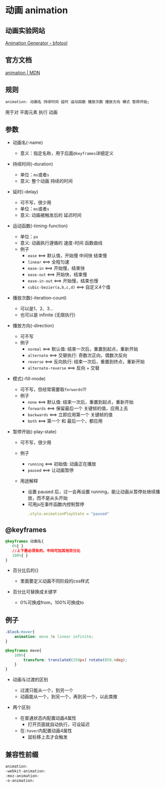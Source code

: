 # 动画 animation

## 动画实验网站

[Animation Generator - bfotool](https://bfotool.com/css-animation)

## 官方文档

[animation | MDN](https://developer.mozilla.org/zh-CN/docs/Web/CSS/animation)

## 规则

```css
animation: 动画名 持续时间 延时 运动函数 播放次数 播放方向 模式 暂停开始;
```

用于对 平面元素 执行 动画

## 参数

- 动画名(-name)
    - 意义：指定名称，用于后面`@keyframes`详细定义

- 持续时间(-duration)
    - 单位：`ms`或者`s`
    - 意义: 整个动画 持续的时间

- 延时(-delay)
    - 可不写，很少用
    - 单位：`ms`或者`s`
    - 意义: 动画被触发后的 延迟时间

- 运动函数(-timing-function)
    - 单位：`px` 
    - 意义: 动画执行遵循的 速度-时间 函数曲线
    - 例子
        - `ease` <==> 默认值，开始慢 中间快 结束慢
        - `linear` <==> 全程匀速
        - `ease-in` <==> 开始慢，结束快
        - `ease-out` <==> 开始快，结束慢
        - `ease-in-out` <==> 开始慢，结束也慢
        - `cubic-bezier(a,b,c,d)` <==> 自定义4个值

- 播放次数(-iteration-count)
    - 可以是1、2、3...
    - 也可以是 infinite (无限执行)

- 播放方向(-direction)
    - 可不写
    - 例子
        - `normal` <==> 默认值: 结束一次后，重置到起点，重新开始
        - `alternate` <==> 交替执行: 奇数次正向，偶数次反向
        - `reverse` <==> 反向执行: 结束一次后，重置到终点，重新开始
        - `alternate-reverse`  <==> 反向 + 交替

- 模式(-fill-mode)
    - 可不写，但经常需要取`forwards`!!!
    - 例子
        - `none` <==> 默认值: 结束一次后，重置到起点，重新开始
        - `forwards` <==> 保留最后一个 关键帧的值，应用上去
        - `backwards` <==> 立即应用第一个 关键帧的值
        - `both`  <==> 第一个 和 最后一个，都应用

- 暂停开始(-play-state)
    - 可不写，很少用
    - 例子
        - `running` <==> 初始值: 动画正在播放
        - `paused` <==> 让动画暂停

    - 用途解释
        - 设置 paused 后，过一会再设置 running，能让动画从暂停处继续播放，而不是从头开始
        - 可用js在事件函数内控制暂停
            ```js
            .style.animationPlayState = "paused"
            ```

## @keyframes

```css
@keyframes 动画名{
   0%{ }
   //上下是必须有的，中间可加其他百分比
   100%{ }
}
```

- 百分比后的{}
    - 里面要定义动画不同阶段的css样式

- 百分比可替换成关键字
    - 0%可换成from，100%可换成to

## 例子

```css
.block:hover{
    animation: move 3s linear infinite;
}

@keyframes move{
    100%{
        transform: translateX(350px) rotate(859.4deg);
    }
}
```

- 动画与过渡的区别
    - 过渡只能从一个，到另一个
    - 动画能从一个，到另一个，再到另一个，以此类推

- 两个区别
    - 在普通状态内配置动画4属性
        - 打开页面就自动执行，可设延迟
    - 在`:hover`内配置动画4属性
        - 鼠标移上去才会触发

## 兼容性前缀

```css
animation:
-webkit-animation:
-moz-animation:
-o-animation:
```